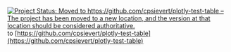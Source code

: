 [![Project Status: Moved to https://github.com/cpsievert/plotly-test-table – The project has been moved to a new location, and the version at that location should be considered authoritative.](http://www.repostatus.org/badges/latest/moved.svg)](http://www.repostatus.org/#moved) to [https://github.com/cpsievert/plotly-test-table](https://github.com/cpsievert/plotly-test-table)
